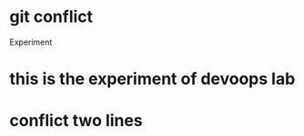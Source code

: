 # git conflict
Experiment
<!DOCTYPE html>
<html>
<head>
<title>Page Exp-2(devoops)</title>
</head>
<body>

<h1>this is the experiment of devoops lab</h1>
<h1> conflict two lines</h1>

</body>
</html>
